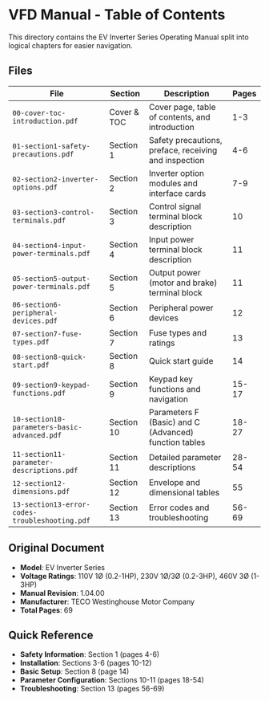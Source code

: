 # VFD Manual - Table of Contents

This directory contains the EV Inverter Series Operating Manual split into logical chapters for easier navigation.

## Files

| File | Section | Description | Pages |
|------|---------|-------------|-------|
| `00-cover-toc-introduction.pdf` | Cover & TOC | Cover page, table of contents, and introduction | 1-3 |
| `01-section1-safety-precautions.pdf` | Section 1 | Safety precautions, preface, receiving and inspection | 4-6 |
| `02-section2-inverter-options.pdf` | Section 2 | Inverter option modules and interface cards | 7-9 |
| `03-section3-control-terminals.pdf` | Section 3 | Control signal terminal block description | 10 |
| `04-section4-input-power-terminals.pdf` | Section 4 | Input power terminal block description | 11 |
| `05-section5-output-power-terminals.pdf` | Section 5 | Output power (motor and brake) terminal block | 11 |
| `06-section6-peripheral-devices.pdf` | Section 6 | Peripheral power devices | 12 |
| `07-section7-fuse-types.pdf` | Section 7 | Fuse types and ratings | 13 |
| `08-section8-quick-start.pdf` | Section 8 | Quick start guide | 14 |
| `09-section9-keypad-functions.pdf` | Section 9 | Keypad key functions and navigation | 15-17 |
| `10-section10-parameters-basic-advanced.pdf` | Section 10 | Parameters F (Basic) and C (Advanced) function tables | 18-27 |
| `11-section11-parameter-descriptions.pdf` | Section 11 | Detailed parameter descriptions | 28-54 |
| `12-section12-dimensions.pdf` | Section 12 | Envelope and dimensional tables | 55 |
| `13-section13-error-codes-troubleshooting.pdf` | Section 13 | Error codes and troubleshooting | 56-69 |

## Original Document

- **Model**: EV Inverter Series
- **Voltage Ratings**: 110V 1Ø (0.2-1HP), 230V 1Ø/3Ø (0.2-3HP), 460V 3Ø (1-3HP)
- **Manual Revision**: 1.04.00
- **Manufacturer**: TECO Westinghouse Motor Company
- **Total Pages**: 69

## Quick Reference

- **Safety Information**: Section 1 (pages 4-6)
- **Installation**: Sections 3-6 (pages 10-12)  
- **Basic Setup**: Section 8 (page 14)
- **Parameter Configuration**: Sections 10-11 (pages 18-54)
- **Troubleshooting**: Section 13 (pages 56-69)